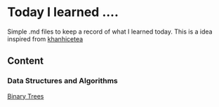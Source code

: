 # Today I learned ....
Simple .md files to keep a record of what I learned today. This is a idea inspired from [khanhicetea](https://github.com/khanhicetea/today-i-learned/blob/master/README.md)

## Content

### Data Structures and Algorithms

[Binary Trees](https://github.com/erandakarachchi/today-i-learned/blob/master/dsa/Binary%20Trees.md)
